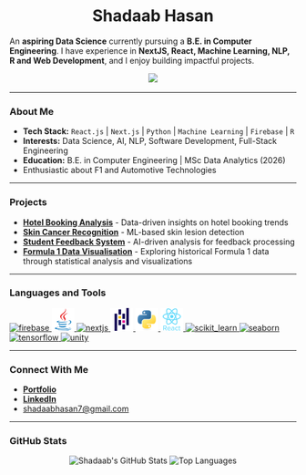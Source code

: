 <h1 align="center">Shadaab Hasan</h1>

An **aspiring Data Science** currently pursuing a **B.E. in Computer Engineering**. I have experience in **NextJS, React, Machine Learning, NLP, R and Web Development**, and I enjoy building impactful projects.

<p align="center">
<img src="https://github.com/user-attachments/assets/e97df293-4422-49ed-ad93-7c38e7cb0522" width="750">
</p>

---

### About Me
- **Tech Stack:** `React.js` | `Next.js` | `Python` | `Machine Learning` | `Firebase` | `R`
- **Interests:** Data Science, AI, NLP, Software Development, Full-Stack Engineering
- **Education:** B.E. in Computer Engineering | MSc Data Analytics (2026)
- Enthusiastic about F1 and Automotive Technologies

---

### Projects
- **[Hotel Booking Analysis]([https://github.com/ShadaabHasan/Big-data-hotel-booking-analysis])** - Data-driven insights on hotel booking trends 
- **[Skin Cancer Recognition]([https://github.com/ShadaabHasan/Skin-cancer-recognition-system])** - ML-based skin lesion detection
- **[Student Feedback System]([https://github.com/ShadaabHasan/student-review-system])** - AI-driven analysis for feedback processing
- **[Formula 1 Data Visualisation]([https://github.com/ShadaabHasan/F1-Data-Visualisation])** - Exploring historical Formula 1 data through statistical analysis and visualizations

---

### Languages and Tools
<p align="left"> <a href="https://firebase.google.com/" target="_blank" rel="noreferrer"> <img src="https://www.vectorlogo.zone/logos/firebase/firebase-icon.svg" alt="firebase" width="40" height="40"/> </a> <a href="https://www.java.com" target="_blank" rel="noreferrer"> <img src="https://raw.githubusercontent.com/devicons/devicon/master/icons/java/java-original.svg" alt="java" width="40" height="40"/> </a> <a href="https://nextjs.org/" target="_blank" rel="noreferrer"> <img src="https://cdn.worldvectorlogo.com/logos/nextjs-2.svg" alt="nextjs" width="40" height="40"/> </a> <a href="https://pandas.pydata.org/" target="_blank" rel="noreferrer"> <img src="https://raw.githubusercontent.com/devicons/devicon/2ae2a900d2f041da66e950e4d48052658d850630/icons/pandas/pandas-original.svg" alt="pandas" width="40" height="40"/> </a> <a href="https://www.python.org" target="_blank" rel="noreferrer"> <img src="https://raw.githubusercontent.com/devicons/devicon/master/icons/python/python-original.svg" alt="python" width="40" height="40"/> </a> <a href="https://reactjs.org/" target="_blank" rel="noreferrer"> <img src="https://raw.githubusercontent.com/devicons/devicon/master/icons/react/react-original-wordmark.svg" alt="react" width="40" height="40"/> </a> <a href="https://scikit-learn.org/" target="_blank" rel="noreferrer"> <img src="https://upload.wikimedia.org/wikipedia/commons/0/05/Scikit_learn_logo_small.svg" alt="scikit_learn" width="40" height="40"/> </a> <a href="https://seaborn.pydata.org/" target="_blank" rel="noreferrer"> <img src="https://seaborn.pydata.org/_images/logo-mark-lightbg.svg" alt="seaborn" width="40" height="40"/> </a> <a href="https://www.tensorflow.org" target="_blank" rel="noreferrer"> <img src="https://www.vectorlogo.zone/logos/tensorflow/tensorflow-icon.svg" alt="tensorflow" width="40" height="40"/> </a> <a href="https://unity.com/" target="_blank" rel="noreferrer"> <img src="https://www.vectorlogo.zone/logos/unity3d/unity3d-icon.svg" alt="unity" width="40" height="40"/> </a> </p>

 
---

### Connect With Me
- [**Portfolio**](https://shadaabhasan.vercel.app/) 
- [**LinkedIn**](https://www.linkedin.com/in/shadaab-hasan-4a9b92271/)
- [shadaabhasan7@gmail.com](mailto:shadaabhasan7@gmail.com)

---

### GitHub Stats

<p align="center">
  <img src="https://github-readme-stats.vercel.app/api?username=shadaabhasan&show_icons=true&theme=radical" alt="Shadaab's GitHub Stats" height="160"/>
  <img src="https://github-readme-stats.vercel.app/api/top-langs/?username=shadaabhasan&layout=compact&theme=radical" alt="Top Languages" height="160"/>
</p>


